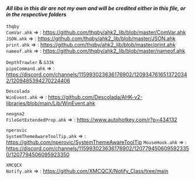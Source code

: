 #### *All libs in this dir are not my own and will be credited either in this file, or in the respective folders*

`thqby`  
`ComVar.ahk`       => : https://github.com/thqby/ahk2_lib/blob/master/ComVar.ahk  
`JSON.ahk`         => : https://github.com/thqby/ahk2_lib/blob/master/JSON.ahk  
`print.ahk`        => : https://github.com/thqby/ahk2_lib/blob/master/print.ahk  
`nameof.ahk`       => : https://github.com/thqby/ahk2_lib/blob/master/nameof.ahk  

`DepthTrawler` & `G33k`  
`pipeCommand.ahk`  => : https://discord.com/channels/115993023636176902/1209347616513720342/1209485394270224406  

`Descolada`  
`WinEvent.ahk`     => : https://github.com/Descolada/AHK-v2-libraries/blob/main/Lib/WinEvent.ahk  

`neogna2`  
`FileGetExtendedProp.ahk` => : https://www.autohotkey.com/r?p=434132  

`nperovic`  
`SystemThemeAwareToolTip.ahk` => : https://github.com/nperovic/SystemThemeAwareToolTip
`MouseHook.ahk`               => : https://discord.com/channels/115993023636176902/1207794506095923350/1207794506095923350

`XMCQCX`  
`Notify.ahk` => : https://github.com/XMCQCX/Notify_Class/tree/main